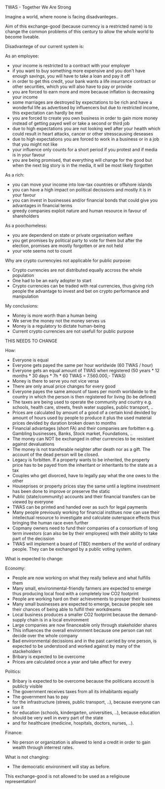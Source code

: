 TWAS - Together We Are Strong

Imagine a world, where noone is facing disadvanteges..

Aim of this exchange-good (because currency is a restricted name) is to change the common problems of this century to allow the whole world to become liveable.

Disadvantege of our current system is:

As an employee:
- your income is restricted to a contract with your employer
- if you want to buy something more expensive and you don't have enough savings, you will have to take a loan and pay it off
- in order to get this credit, your bank wants a life insurrance contract or other securities, which you will also have to pay or provide
- you are forced to earn more and more because inflation is decreasing your income
- some marriages are destroyed by expectations to be rich and have a wonderful life as advertised by influencers but due to restricted income, this expectation can hardly be met
- you are forced to create you own business in order to gain more money instead of getting payed well or take a second or third job
- due to high expectations you are not looking well after your health which could result in heart attacks, cancer or other stresscausing deseases
- due to high expectations you are forced to work in a business or in a job that you might not like
- your influence only counts for a short period if you protest and if media is in your favour
- you are being promised, that everything will change for the good but when the next big story is in the media, it will be most likely forgotten

As a rich:
- you can move your income into low-tax countries or offshore islands
- you can have a high impact on political decissions and mostly it is in your favour
- you can invest in businesses and/or financial bonds that could give you advantages in financial terms
- greedy companies exploit nature and human resource in favour of shareholders

As a poor/homeless:
- you are dependend on state or private organisation welfare
- you get promises by political party to vote for them but after the election, promises are mostly forgotten or are not held
- your vote seems not to count

Why are crypto currencyies not applicable for public purpose:
- Crypto currencies are not distributed equally accross the whole population
- One had to be an early adopter to start
- Crypto currencies can be traded with real currencies, thus giving rich people the advantage to invest and bet on crypto performance and manipulation

My conclusions: 
- Money is more worth than a human being 
- We serve the money not the money serves us
- Money is a regulatory to dictate human-being
- Current crypto currencies are not usefull for public purpose

THIS NEEDS TO CHANGE

How:
- Everyone is equal
- Everyone gets payed the same per hour worldwide (60 TWAS / hour)
- Everyone gets an equal amount of TWAS when registered (50 years * 12 months * 30 days * 7h * 60 TWAS = 7.560.000,- TWAS)
- Money is there to serve you not vice versa
- There are only anual price changes for every good
- Everyone payes the same amount of taxes per month worldwide to the country in which the person is then registered for living (to be defined)
- The taxes are being used to operate the community and country e.g. schools, health care, streets, fresh water supplies, public transport, ..
- Prices are calculated by amount of a good of a certain kind devided by amount of hours used by people to produce it plus the used material prices devided by duration broken down to months
- Financial advantages (short FA) and their companies are forbitten e.g. Gambling businesses, Banks, Stock market, Foundations, ..
- The money can NOT be exchanged in other currencies to be resistant against devaluations
- The money is not transferable neighter after death nor as a gift. The account of the dead person will be closed.
- Legacy is forbitten. If a property wants to be inherited, the property price has to be payed from the inheritant or inheritants to the state as a tax
- Couples who get divorced, have to legally pay what the one owes to the other
- Houseprises or property prices stay the same until a legitime investment has been done to improve or preserve the static
- Public (state/community) accounts and their financial transfers can be viewed by everyone
- TWAS can be printed and handed over as such for legal payments
- Many people previously working for financial institues now can use their intellectual resource to investigate and calculate outerspace effects thus bringing the human race even further
- Copmany owners need to fund their companies of a consortium of long term investors (can also be by their employees) with their ability to take part of the decission
- TWAS will implement a board of (TBD) members of the world of ordinary people. They can be exchanged by a public voting system.

What is expected to change:

Economy:
- People are now working on what they really believe and what fulfills them
- Many small, environmental-friendly farmers are expected to emerge thus producing local food with a completely low CO2 footprint
- People are working hard on their achievements to prosper their business
- Many small businesses are expected to emerge, because people see their chances of being able to fulfill their workdreams
- Local business produces a smaller CO2 footprint because the demand-supply chain is in a local environment  
- Large companies are now financeable only through stakeholder shares
-   This influences the overall environment because one person can not decide over the whole company
-   Bad environmental decissions and in the past carried by one person, is expected to be understood and worked against by many of the stackeholders
- Bribary is expected to be overcome
- Prices are calculated once a year and take affect for every 

Politics:
- Bribary is expected to be overcome because the politicans account is publicly visible
- The government receives taxes from all its inhabitants equally
- The government has to pay
-   for the infrastructure (strees, public transport, ..), because everyone can use it
-   for education (schools, kindergarten, universities, ..), because education should be very well in every part of the state
-   and for healthcare (medicine, hospitals, doctors, nurses, ..).

Finance:
- No person or organization is allowed to lend a credit in order to gain wealth through interrest rates. 

What is not changing:
- The democratic environment will stay as before.

This exchange-good is not allowed to be used as a religiouse representation!
